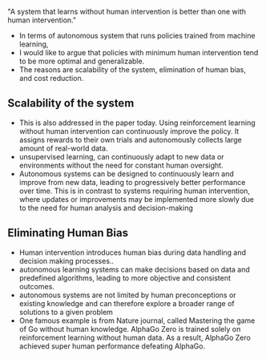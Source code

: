 "A system that learns without human intervention is better than one with human intervention."

- In terms of autonomous system that runs policies trained from machine learning,
- I would like to argue that policies with minimum human intervention tend to be more optimal and generalizable. 
- The reasons are scalability of the system, elimination of human bias, and cost reduction.


## Scalability of the system
- This is also addressed in the paper today. Using reinforcement learning without human intervention can continuously improve the policy. It assigns rewards to their own trials and autonomously collects large amount of real-world data.
- unsupervised learning, can continuously adapt to new data or environments without the need for constant human oversight.
- Autonomous systems can be designed to continuously learn and improve from new data, leading to progressively better performance over time. This is in contrast to systems requiring human intervention, where updates or improvements may be implemented more slowly due to the need for human analysis and decision-making


## Eliminating Human Bias
- Human intervention introduces  human bias during data handling and decision making processes..
- autonomous learning systems can make decisions based on data and predefined algorithms, leading to more objective and consistent outcomes.
- autonomous systems are not limited by human preconceptions or existing knowledge and can therefore explore a broader range of solutions to a given problem
- One famous example is from Nature journal, called Mastering the game of Go without human knowledge. AlphaGo Zero is trained solely on reinforcement learning without human data. As a result, AlphaGo Zero achieved super human performance defeating AlphaGo.